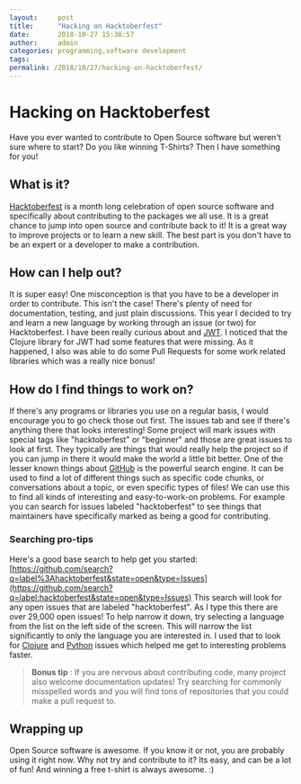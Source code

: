 ```yaml
---
layout:     post
title:      "Hacking on Hacktoberfest"
date:       2018-10-27 15:38:57
author:     admin
categories: programming,software development
tags:  
permalink: /2018/10/27/hacking-on-hacktoberfest/
---
```

# Hacking on Hacktoberfest

Have you ever wanted to contribute to Open Source software but weren't sure where to start? Do you like winning T-Shirts? Then I have something for you! 

## What is it?

[Hacktoberfest](https://hacktoberfest.digitalocean.com/) is a month long celebration of open source software and specifically about contributing to the packages we all use. It is a great chance to jump into open source and contribute back to it! It is a great way to improve projects or to learn a new skill. The best part is you don't have to be an expert or a developer to make a contribution. 

## How can I help out?

It is super easy! One misconception is that you have to be a developer in order to contribute. This isn't the case! There's plenty of need for documentation, testing, and just plain discussions. This year I decided to try and learn a new language by working through an issue (or two) for Hacktoberfest. I have been really curious about [ ](https://clojure.org/) and [JWT](https://jwt.io). I noticed that the Clojure library for JWT had some features that were missing. As it happened, I also was able to do some Pull Requests for some work related libraries which was a really nice bonus! 

## How do I find things to work on?

If there's any programs or libraries you use on a regular basis, I would encourage you to go check those out first. The issues tab and see if there's anything there that looks interesting! Some project will mark issues with special tags like "hacktoberfest" or "beginner" and those are great issues to look at first. They typically are things that would really help the project so if you can jump in there it would make the world a little bit better. One of the lesser known things about [GitHub](https://github.com) is the powerful search engine. It can be used to find a lot of different things such as specific code chunks, or conversations about a topic, or even specific types of files! We can use this to find all kinds of interesting and easy-to-work-on problems. For example you can search for issues labeled "hacktoberfest" to see things that maintainers have specifically marked as being a good for contributing. 

### Searching pro-tips

Here's a good base search to help get you started: [https://github.com/search?q=label%3Ahacktoberfest&state=open&type=Issues](https://github.com/search?q=label:hacktoberfest&state=open&type=Issues) This search will look for any open issues that are labeled "hacktoberfest". As I type this there are over 29,000 open issues! To help narrow it down, try selecting a language from the list on the left side of the screen. This will narrow the list significantly to only the language you are interested in. I used that to look for [Clojure](https://github.com/search?l=Clojure&q=state:open%20label:hacktoberfest&type=Issues) and [Python](https://github.com/search?l=Python&q=state:open%20label:hacktoberfest&type=Issues) issues which helped me get to interesting problems faster. 

> **Bonus tip** : If you are nervous about contributing code, many project also welcome documentation updates! Try searching for commonly misspelled words and you will find tons of repositories that you could make a pull request to. 

## Wrapping up

Open Source software is awesome. If you know it or not, you are probably using it right now. Why not try and contribute to it? Its easy, and can be a lot of fun! And winning a free t-shirt is always awesome. :)

